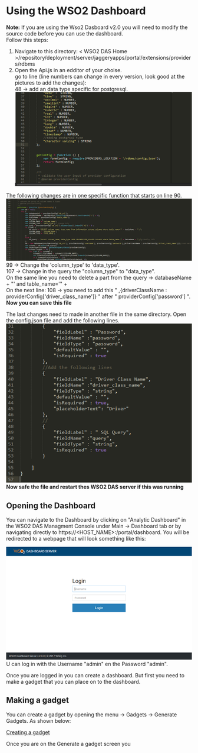 # Using the WSO2 Dashboard

>  
__Note:__ If you are using the Wso2 Dasboard v2.0 you will need to modify the source code before you can use the dashboard.  
Follow this steps:  
1. Navigate to this directory: < WSO2 DAS Home >/repository/deployment/server/jaggeryapps/portal/extensions/providers/rdbms  
2. Open the Api.js in an edditor of your choise.  
go to line (line numbers can change in every version, look good at the pictures to add the changes):  
48 → add an data type specific for postgresql.  
![change1](img/change1.png)  
>
>  
The following changes are in one specific function that starts on line 90.
![change2](img/change2.png)  
99 → Change the 'column_type' to 'data_type'.  
107 → Change in the query the "column_type" to "data_type".  
On the same line you need to delete a part from the query →   databaseName + "' and table_name='" +  
On the next line:
108 → you need to add this " ,{driverClassName : providerConfig['driver_class_name']} " after "  providerConfig['password'] ".  
__Now you can save this file__
>  

>  
The last changes need to made in another file in the same directory. 
Open the config.json file and add the following lines.
![change3](img/change3.png)  
__Now safe the file and restart thes WSO2 DAS server if this was running__
>  

## Opening the Dashboard
You can navigate to the Dashboard by clicking on "Analytic Dashboard" in the WSO2 DAS Managment Console under Main → Dashboard tab or by navigating directly to https://<HOST_NAME>:<PORT>/portal/dashboard.
You will be redirected to a webpage that will look something like this:  

![Dashboard Page](img/DashboardPage.png)  
U can log in with the Username "admin" en the Password "admin".

Once you are logged in you can create a dashboard. But first you need to make a gadget that you can place on to the dashboard.

## Making a gadget  
You can create a gadget by opening the menu → Gadgets → Generate Gadgets. As shown below:  


[Creating a gadget](img/creatinggadget.gif)  

Once you are on the Generate a gadget screen you 